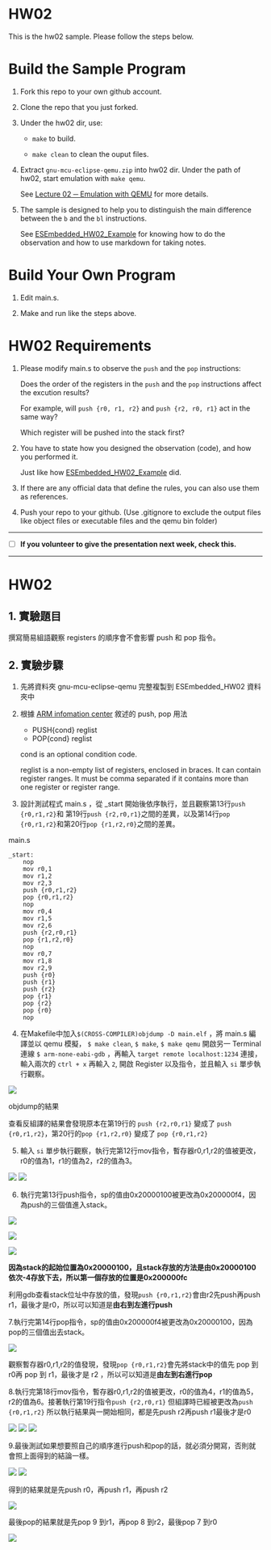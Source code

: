 HW02
===
This is the hw02 sample. Please follow the steps below.

# Build the Sample Program

1. Fork this repo to your own github account.

2. Clone the repo that you just forked.

3. Under the hw02 dir, use:

	* `make` to build.

	* `make clean` to clean the ouput files.

4. Extract `gnu-mcu-eclipse-qemu.zip` into hw02 dir. Under the path of hw02, start emulation with `make qemu`.

	See [Lecture 02 ─ Emulation with QEMU] for more details.

5. The sample is designed to help you to distinguish the main difference between the `b` and the `bl` instructions.  

	See [ESEmbedded_HW02_Example] for knowing how to do the observation and how to use markdown for taking notes.

# Build Your Own Program

1. Edit main.s.

2. Make and run like the steps above.

# HW02 Requirements

1. Please modify main.s to observe the `push` and the `pop` instructions:  

	Does the order of the registers in the `push` and the `pop` instructions affect the excution results?  

	For example, will `push {r0, r1, r2}` and `push {r2, r0, r1}` act in the same way?  

	Which register will be pushed into the stack first?

2. You have to state how you designed the observation (code), and how you performed it.  

	Just like how [ESEmbedded_HW02_Example] did.

3. If there are any official data that define the rules, you can also use them as references.

4. Push your repo to your github. (Use .gitignore to exclude the output files like object files or executable files and the qemu bin folder)

[Lecture 02 ─ Emulation with QEMU]: http://www.nc.es.ncku.edu.tw/course/embedded/02/#Emulation-with-QEMU
[ESEmbedded_HW02_Example]: https://github.com/vwxyzjimmy/ESEmbedded_HW02_Example

--------------------

- [ ] **If you volunteer to give the presentation next week, check this.**

--------------------
HW02
===
## 1. 實驗題目
撰寫簡易組語觀察 registers 的順序會不會影響 push 和 pop 指令。
## 2. 實驗步驟
1. 先將資料夾 gnu-mcu-eclipse-qemu 完整複製到 ESEmbedded_HW02 資料夾中
2. 根據 [ARM infomation center](http://infocenter.arm.com/help/index.jsp?topic=/com.arm.doc.dui0489e/Cihfddaf.html) 敘述的 push, pop 用法
	* PUSH{cond} reglist
	* POP{cond} reglist
	
	cond
		is an optional condition code.

	reglist
		is a non-empty list of registers, enclosed in braces. It can contain register ranges. It must be comma separated if it contains more than one register or register range.
3. 設計測試程式 main.s ，從 _start 開始後依序執行，並且觀察第13行`push {r0,r1,r2}`和 第19行`push {r2,r0,r1}`之間的差異，以及第14行`pop {r0,r1,r2}`和第20行`pop {r1,r2,r0}`之間的差異。

main.s
```assembly
_start:
    nop
    mov r0,1
    mov r1,2
    mov r2,3
    push {r0,r1,r2}
    pop {r0,r1,r2}
    nop
    mov r0,4
    mov r1,5
    mov r2,6
    push {r2,r0,r1}
    pop {r1,r2,r0}
    nop
    mov r0,7
    mov r1,8
    mov r2,9
    push {r0}
    push {r1}
    push {r2}
    pop {r1}
    pop {r2}
    pop {r0}
    nop
```
4. 在Makefile中加入`$(CROSS-COMPILER)objdump -D main.elf` ，將 main.s 編譯並以 qemu 模擬， `$ make clean`, `$ make`, `$ make qemu`
開啟另一 Terminal 連線 `$ arm-none-eabi-gdb` ，再輸入 `target remote localhost:1234` 連接，輸入兩次的 `ctrl + x` 再輸入 `2`, 開啟 Register 以及指令，並且輸入 `si` 單步執行觀察。

![](https://i.imgur.com/4CDys24.png)

objdump的結果

查看反組譯的結果會發現原本在第19行的 `push {r2,r0,r1}` 變成了 `push {r0,r1,r2}`，第20行的`pop {r1,r2,r0}` 變成了 `pop {r0,r1,r2}`

5. 輸入 `si` 單步執行觀察，執行完第12行mov指令，暫存器r0,r1,r2的值被更改，r0的值為1，r1的值為2，r2的值為3。

![](https://i.imgur.com/8HDERo2.png)
![](https://i.imgur.com/KDcnizz.png)

6. 執行完第13行push指令，sp的值由0x20000100被更改為0x200000f4，因為push的三個值進入stack。

![](https://i.imgur.com/EoGUTcN.png)

![](https://i.imgur.com/oWKCTil.png)

![](https://i.imgur.com/bYELlLx.png)

**因為stack的起始位置為0x20000100，且stack存放的方法是由0x20000100依次-4存放下去，所以第一個存放的位置是0x200000fc**

利用gdb查看stack位址中存放的值，發現`push {r0,r1,r2}`會由r2先push再push r1，最後才是r0，所以可以知道是**由右到左進行push**

7.執行完第14行pop指令，sp的值由0x200000f4被更改為0x20000100，因為pop的三個值出去stack。

![](https://i.imgur.com/hctj6df.png)

觀察暫存器r0,r1,r2的值發現，發現`pop {r0,r1,r2}`會先將stack中的值先 pop 到 r0再 pop 到 r1，最後才是 r2 ，所以可以知道是**由左到右進行pop**

8.執行完第18行mov指令，暫存器r0,r1,r2的值被更改，r0的值為4，r1的值為5，r2的值為6。接著執行第19行指令`push {r2,r0,r1}` 但組譯時已經被更改為`push {r0,r1,r2}` 所以執行結果與一開始相同，都是先push r2再push r1最後才是r0

![](https://i.imgur.com/LCPHEOe.png)
![](https://i.imgur.com/lfKKKb5.png)
![](https://i.imgur.com/nDsqwBK.png)

9.最後測試如果想要照自己的順序進行push和pop的話，就必須分開寫，否則就會照上面得到的結論一樣。

![](https://i.imgur.com/OfKCvoW.png)
![](https://i.imgur.com/yq6YYdg.png)

得到的結果就是先push r0，再push r1，再push r2

![](https://i.imgur.com/z4zZvE8.png)

最後pop的結果就是先pop 9 到r1，再pop 8 到r2，最後pop 7 到r0

![](https://i.imgur.com/GA9IMiD.png)
